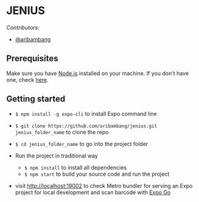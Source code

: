 # JENIUS

_Contributors:_

- [@aribambang](https://github.com/aribambang)

## Prerequisites

Make sure you have [Node.js](https://nodejs.org) installed on your machine. If you don't have one, check [here](https://nodejs.org/en/download/).

## Getting started

- `$ npm install -g expo-cli` to install Expo command line
- `$ git clone https://github.com/aribambang/jenius.git jenius_folder_name` to clone the repo
- `$ cd jenius_folder_name` to go into the project folder

- Run the project in traditional way

  - `$ npm install` to install all dependencies
  - `$ npm start` to build your source code and run the project

* visit [http://localhost:19002](http://localhost:19002) to check Metro bundler for serving an Expo project for local development and scan barcode with [Expo Go](https://play.google.com/store/apps/details?id=host.exp.exponent)
